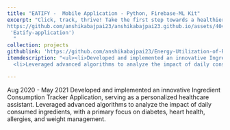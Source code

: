 ```yaml
---
title: "EATIFY -  Mobile Application - Python, Firebase-ML Kit"
excerpt: "Click, track, thrive! Take the first step towards a healthier you with our easy-to-use Ingredient Consumption Tracker App🍝.<br/>[![Alternate Text](/files/EatifyImage.png)](
https://github.com/anshikabajpai23/anshikabajpai23.github.io/assets/40437600/f0d8676c-e7ed-4f4e-9c29-7e9e185d5619
 'Eatify-application')
  "
collection: projects
githublink: 'https://github.com/anshikabajpai23/Energy-Utilization-of-Rooftops-In-Urban-Areas'
itemdescription: "<ul><li>Developed and implemented an innovative Ingredient Consumption Tracker Application, serving as a personalized healthcare assistant.</li>
  <li>Leveraged advanced algorithms to analyze the impact of daily consumed ingredients, with a primary focus on diabetes, heart health, allergies, and weight management.</li></ul>"

---
```


Aug 2020 - May 2021
Developed and implemented an innovative Ingredient Consumption Tracker Application, serving as a personalized healthcare assistant.
Leveraged advanced algorithms to analyze the impact of daily consumed ingredients, with a primary focus on diabetes, heart health, allergies, and weight management.
